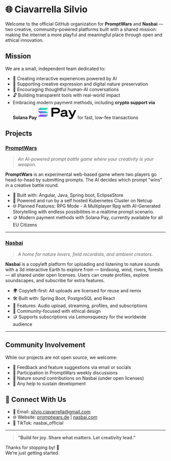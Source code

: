 # 🌐 Ciavarrella Silvio

Welcome to the official GitHub organization for **PromptWars** and **Nasbai** — two creative, 
community-powered platforms built with a shared mission: making the internet a more playful and meaningful place through open and ethical innovation.

## Mission

We are a small, independent team dedicated to:

- 🧠 Creating interactive experiences powered by AI
- 🌱 Supporting creative expression and digital nature preservation
- 💬 Encouraging thoughtful human-AI conversations
- 🔓 Building transparent tools with real-world impact  
-    Embracing modern payment methods, including **crypto support via Solana Pay** ![Solana Pay Logo](../assets/solana-logo.svg) for fast, low-fee transactions


## Projects

### [PromptWars](https://promptwars.de)

> _An AI-powered prompt battle game where your creativity is your weapon._

**PromptWars** is an experimental web-based game where two players go head-to-head by submitting prompts. The AI decides which prompt "wins" in a creative battle round.

- 🚀 Built with: Angular, Java, Spring boot, EclipseStore
- 🔐 Powered and run by a self hosted Kubernetes Cluster on Netcup
- 🌐 Planned Features: RPG Mode - A Multiplayer Rpg with AI-Generated Storytelling with endless possibilities in a realtime prompt scenario.
- 🪙 Modern payment methods with Solana Pay, currently available for all EU Citizens

---

###  [Nasbai](https://nasbai.com)

> _A home for nature lovers, field recordists, and ambient creators._

**Nasbai** is a copyleft platform for uploading and listening to nature sounds with a 3d interactive Earth to explore from — birdsong, wind, rivers, forests — all shared under open licenses. Users can create profiles, explore soundscapes, and subscribe for extra features.

- 🌍 Copyleft-first: All uploads are licensed for reuse and remix
- 🛠️  Built with: Spring Boot, PostgreSQL and React
- 💾 Features: Audio upload, streaming, profiles, and subscriptions
- 👥 Community-focused with ethical design
- 🪙 Supports subscriptions via Lemonsqueezy for the worldwide audience


---

## Community Involvement

While our projects are not open source, we welcome:

- 🧠 Feedback and feature suggestions via email or socials  
- 💬 Participation in PromptWars weekly discussions  
- 🎵 Nature sound contributions on Nasbai (under open licenses)  
- 💸 Any help to sustain development

## 📡 Connect With Us

- 💌 Email: silvio.ciavarrella@gmail.com
- 🌐 Website: [promptwars.de](https://promptwars.de) | [nasbai.com](https://nasbai.com)
- 🧠 TikTok: nasbai_official

---

> **“Build for joy. Share what matters. Let creativity lead.”**

Thanks for stopping by! 🚀  
We’re just getting started.
